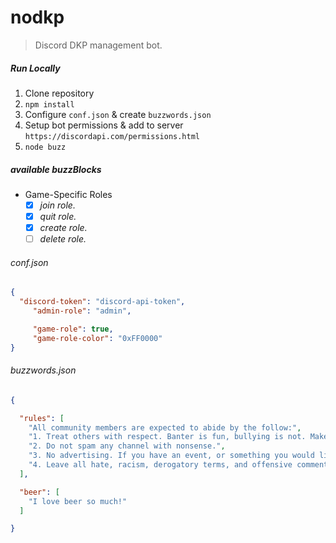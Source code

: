 




# nodkp

> Discord DKP management bot.

##### Run Locally
1. Clone repository
2. `npm install`
3. Configure `conf.json` & create `buzzwords.json`
4. Setup bot permissions & add to server `https://discordapi.com/permissions.html`
5. `node buzz`

##### available buzzBlocks
- Game-Specific Roles
  - [x] *join role.*
  - [x] *quit role.*
  - [x] *create role.*
  - [ ] *delete role.*

###### conf.json
```json
{
  "discord-token": "discord-api-token",
     "admin-role": "admin",

     "game-role": true,
     "game-role-color": "0xFF0000"
}
```
###### buzzwords.json
```json
{

  "rules": [
    "All community members are expected to abide by the follow:",
    "1. Treat others with respect. Banter is fun, bullying is not. Make sure all parties are on the same page when it comes to communicating. This includes both text and voice chats.",
    "2. Do not spam any channel with nonsense.",
    "3. No advertising. If you have an event, or something you would like to promote, please talk to a member of leadership to get permission.",
    "4. Leave all hate, racism, derogatory terms, and offensive comments out of our community."
  ],

  "beer": [
    "I love beer so much!"
  ]

}

```
